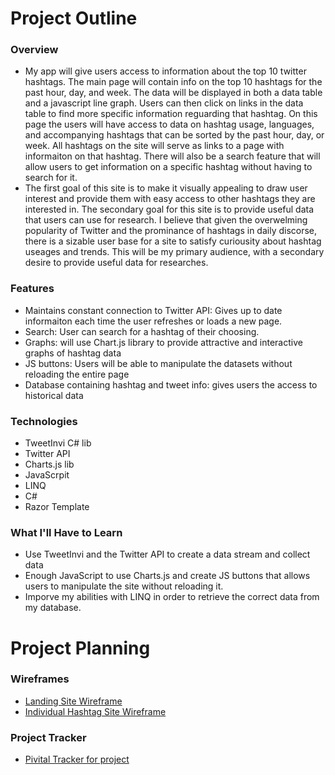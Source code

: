 # Project Outline

### Overview
* My app will give users access to information about the top 10 twitter hashtags.  The main page will contain info on the top 10 hashtags for the past hour, day, and week.  The data will be displayed in both a data table and a javascript line graph.  Users can then click on links in the data table to find more specific information reguarding that hashtag.  On this page the users will have access to data on hashtag usage, languages, and accompanying hashtags that can be sorted by the past hour, day, or week.  All hashtags on the site will serve as links to a page with informaiton on that hashtag.  There will also be a search feature that will allow users to get information on a specific hashtag without having to search for it.
* The first goal of this site is to make it visually appealing to draw user interest and provide them with easy access to other hashtags they are interested in.  The secondary goal for this site is to provide useful data that users can use for research.  I believe that given the overwelming popularity of Twitter and the prominance of hashtags in daily discorse, there is a sizable user base for a site to satisfy curiousity about hashtag useages and trends.  This will be my primary audience, with a secondary desire to provide useful data for researches.

### Features
- Maintains constant connection to Twitter API: Gives up to date informaiton each time the user refreshes or loads a new page.
- Search: User can search for a hashtag of their choosing.
- Graphs: will use Chart.js library to provide attractive and interactive graphs of hashtag data
- JS buttons: Users will be able to manipulate the datasets without reloading the entire page
- Database containing hashtag and tweet info: gives users the access to historical data


### Technologies
- TweetInvi C# lib
- Twitter API
- Charts.js lib
- JavaScrpit
- LINQ
- C#
- Razor Template


### What I'll Have to Learn
- Use TweetInvi and the Twitter API to create a data stream and collect data
- Enough JavaScript to use Charts.js and create JS buttons that allows users to manipulate the site without reloading it.  
- Imporve my abilities with LINQ in order to retrieve the correct data from my database.

# Project Planning

### Wireframes
* [Landing Site Wireframe](https://github.com/AndyTenholder/liftoff-assignments/blob/master/P3-Project_Planning/LandingPageWireFrame.png)
* [Individual Hashtag Site Wireframe](https://github.com/AndyTenholder/liftoff-assignments/blob/master/P3-Project_Planning/IndividualSiteWireFrame.png)

### Project Tracker
* [Pivital Tracker for project](https://www.pivotaltracker.com/n/projects/2143800)
